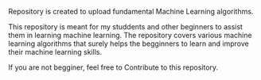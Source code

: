 Repository is created to upload fundamental Machine Learning algorithms.

This repository is meant for my studdents and other beginners to assist them in learning machine learning. The repository covers various machine learning algorithms that surely helps the begginners to learn and improve their machine learning skills.

If you are not begginer, feel free to Contribute to this repository.
